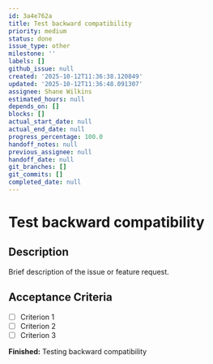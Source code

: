 ```yaml
---
id: 3a4e762a
title: Test backward compatibility
priority: medium
status: done
issue_type: other
milestone: ''
labels: []
github_issue: null
created: '2025-10-12T11:36:38.120849'
updated: '2025-10-12T11:36:48.091307'
assignee: Shane Wilkins
estimated_hours: null
depends_on: []
blocks: []
actual_start_date: null
actual_end_date: null
progress_percentage: 100.0
handoff_notes: null
previous_assignee: null
handoff_date: null
git_branches: []
git_commits: []
completed_date: null
---
```


# Test backward compatibility

## Description

Brief description of the issue or feature request.

## Acceptance Criteria

- [ ] Criterion 1
- [ ] Criterion 2
- [ ] Criterion 3

**Finished:** Testing backward compatibility